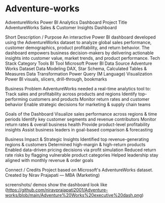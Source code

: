 # Adventure-works
AdventureWorks Power BI Analytics Dashboard
Project Title
AdventureWorks Sales & Customer Insights Dashboard

Short Description / Purpose
An interactive Power BI dashboard developed using the AdventureWorks dataset to analyze global sales performance, customer demographics, product profitability, and return behavior. The dashboard empowers business decision-makers by delivering actionable insights into customer value, market trends, and product performance.
Tech Stack
Category  	          Tools
BI Tool	              Microsoft Power BI
Data Source	          Adventure Works Dataset
Data Modeling	        DAX, Star Schema, Calculated Tables & Measures
Data Transformation	  Power Query (M Language)
Visualization	        Power BI visuals, slicers, drill-through, bookmarks

Business Problem
AdventureWorks needed a real-time analytics tool to:
Track sales and profitability across products and regions
Identify top-performing customers and products
Monitor return rates and customer behavior
Enable strategic decisions for marketing & supply chain teams

Goals of the Dashboard
Visualize sales performance across regions & time periods
Identify key customer segments and revenue contributors
Monitor return rates & overall business health
Provide product-level profitability insights
Assist business leaders in goal-based comparison & forecasting

Business Impact & Strategic Insights
Identified top revenue-generating regions & customers
Determined high-margin & high-return products
Enabled data-driven pricing decisions via profit simulation
Reduced return rate risks by flagging vulnerable product categories
Helped leadership stay aligned with monthly revenue & order goals

Connect / Credits
Project based on Microsoft's AdventureWorks dataset.
Created by Nirav Prajapati — MBA (Marketing) 

screenshots/ demos
show the dashboard look like
(https://github.com/niravprajapati2001/Adventure-works/blob/main/Adventure%20Works%20executive%20dash.png)
